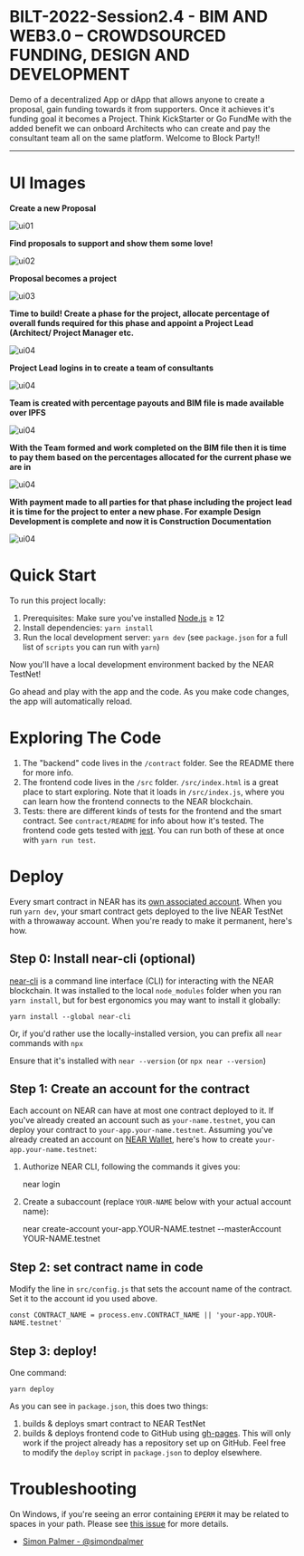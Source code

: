 # BILT-2022-Session2.4 - BIM AND WEB3.0 – CROWDSOURCED FUNDING, DESIGN AND DEVELOPMENT

Demo of a decentralized App or dApp that allows anyone to create a proposal, gain funding towards it from supporters. Once it achieves it's funding goal it becomes a Project. 
Think KickStarter or Go FundMe with the added benefit we can onboard Architects who can create and pay the consultant team all on the same platform. Welcome to Block Party!! 

---

UI Images
===========

**Create a new Proposal**

![ui01](images/ui-03.JPG)

**Find proposals to support and show them some love!**

![ui02](images/ui-02.JPG)

**Proposal becomes a project**

![ui03](images/ui-08.JPG)

**Time to build! Create a phase for the project, allocate percentage of overall funds required for this phase and appoint a Project Lead (Architect/ Project Manager etc.**

![ui04](images/ui-04.JPG)

**Project Lead logins in to create a team of consultants**

![ui04](images/ui-05.JPG)

**Team is created with percentage payouts and BIM file is made available over IPFS**

![ui04](images/ui-09.JPG)

**With the Team formed and work completed on the BIM file then it is time to pay them based on the percentages allocated for the current phase we are in**

![ui04](images/ui-10.JPG)

**With payment made to all parties for that phase including the project lead it is time for the project to enter a new phase. For example Design Development is complete and now it is Construction Documentation**

![ui04](images/ui-11.JPG)


Quick Start
===========

To run this project locally:

1. Prerequisites: Make sure you've installed [Node.js] ≥ 12
2. Install dependencies: `yarn install`
3. Run the local development server: `yarn dev` (see `package.json` for a
   full list of `scripts` you can run with `yarn`)

Now you'll have a local development environment backed by the NEAR TestNet!

Go ahead and play with the app and the code. As you make code changes, the app will automatically reload.


Exploring The Code
==================

1. The "backend" code lives in the `/contract` folder. See the README there for
   more info.
2. The frontend code lives in the `/src` folder. `/src/index.html` is a great
   place to start exploring. Note that it loads in `/src/index.js`, where you
   can learn how the frontend connects to the NEAR blockchain.
3. Tests: there are different kinds of tests for the frontend and the smart
   contract. See `contract/README` for info about how it's tested. The frontend
   code gets tested with [jest]. You can run both of these at once with `yarn
   run test`.


Deploy
======

Every smart contract in NEAR has its [own associated account][NEAR accounts]. When you run `yarn dev`, your smart contract gets deployed to the live NEAR TestNet with a throwaway account. When you're ready to make it permanent, here's how.


Step 0: Install near-cli (optional)
-------------------------------------

[near-cli] is a command line interface (CLI) for interacting with the NEAR blockchain. It was installed to the local `node_modules` folder when you ran `yarn install`, but for best ergonomics you may want to install it globally:

    yarn install --global near-cli

Or, if you'd rather use the locally-installed version, you can prefix all `near` commands with `npx`

Ensure that it's installed with `near --version` (or `npx near --version`)


Step 1: Create an account for the contract
------------------------------------------

Each account on NEAR can have at most one contract deployed to it. If you've already created an account such as `your-name.testnet`, you can deploy your contract to `your-app.your-name.testnet`. Assuming you've already created an account on [NEAR Wallet], here's how to create `your-app.your-name.testnet`:

1. Authorize NEAR CLI, following the commands it gives you:

      near login

2. Create a subaccount (replace `YOUR-NAME` below with your actual account name):

      near create-account your-app.YOUR-NAME.testnet --masterAccount YOUR-NAME.testnet


Step 2: set contract name in code
---------------------------------

Modify the line in `src/config.js` that sets the account name of the contract. Set it to the account id you used above.

    const CONTRACT_NAME = process.env.CONTRACT_NAME || 'your-app.YOUR-NAME.testnet'


Step 3: deploy!
---------------

One command:

    yarn deploy

As you can see in `package.json`, this does two things:

1. builds & deploys smart contract to NEAR TestNet
2. builds & deploys frontend code to GitHub using [gh-pages]. This will only work if the project already has a repository set up on GitHub. Feel free to modify the `deploy` script in `package.json` to deploy elsewhere.


Troubleshooting
===============

On Windows, if you're seeing an error containing `EPERM` it may be related to spaces in your path. Please see [this issue](https://github.com/zkat/npx/issues/209) for more details.


  [React]: https://reactjs.org/
  [create-near-app]: https://github.com/near/create-near-app
  [Node.js]: https://nodejs.org/en/download/package-manager/
  [jest]: https://jestjs.io/
  [NEAR accounts]: https://docs.near.org/docs/concepts/account
  [NEAR Wallet]: https://wallet.testnet.near.org/
  [near-cli]: https://github.com/near/near-cli
  [gh-pages]: https://github.com/tschaub/gh-pages

- [Simon Palmer - @simondpalmer](https://github.com/simondpalmer)